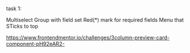 task 1:

Multiselect
Group with field set
Red(*) mark for required fields
Menu that STicks to top 

https://www.frontendmentor.io/challenges/3column-preview-card-component-pH92eAR2-